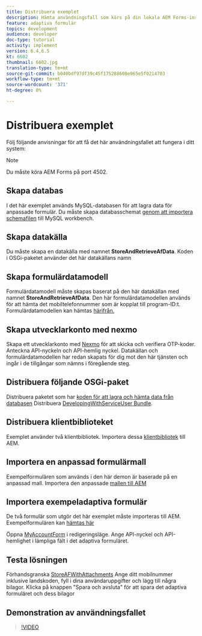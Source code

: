 ```yaml
---
title: Distribuera exemplet
description: Hämta användningsfall som körs på din lokala AEM Forms-instans
feature: adaptiva formulär
topics: development
audience: developer
doc-type: tutorial
activity: implement
version: 6.4,6.5
kt: 6602
thumbnail: 6602.jpg
translation-type: tm+mt
source-git-commit: b040bdf97df39c45f175288608e965e5f0214703
workflow-type: tm+mt
source-wordcount: '371'
ht-degree: 0%

---
```




# Distribuera exemplet

Följ följande anvisningar för att få det här användningsfallet att fungera i ditt system:

>[!NOTE]
>Du måste köra AEM Forms på port 4502.


## Skapa databas

I det här exemplet används MySQL-databasen för att lagra data för anpassade formulär. Du måste skapa databasschemat [genom att importera schemafilen](assets/data-base-schema.sql) till MySQL workbench.

## Skapa datakälla

Du måste skapa en datakälla med namnet **StoreAndRetrieveAfData**. Koden i OSGi-paketet använder det här datakällans namn

## Skapa formulärdatamodell

Formulärdatamodell måste skapas baserat på den här datakällan med namnet **StoreAndRetrieveAfData**. Den här formulärdatamodellen används för att hämta det mobiltelefonnummer som är kopplat till program-ID:t. Formulärdatamodellen kan hämtas [härifrån.](assets/2-Factor-Authentication-DataSource-and-FDM.zip)

## Skapa utvecklarkonto med nexmo

Skapa ett utvecklarkonto med [Nexmo](https://dashboard.nexmo.com/) för att skicka och verifiera OTP-koder. Anteckna API-nyckeln och API-hemlig nyckel. Datakällan och formulärdatamodellen har redan skapats för dig mot den här tjänsten och ingår i de tillgångar som nämns i föregående steg.

## Distribuera följande OSGi-paket

Distribuera paketet som har [koden för att lagra och hämta data från databasen](assets/FetchPartiallyCompletedForm.PartiallyCompletedForm.core-1.0-SNAPSHOT.jar)
Distribuera [DevelopingWithServiceUser Bundle](https://docs.adobe.com/content/help/en/experience-manager-learn/forms/assets/common-osgi-bundles/DevelopingWithServiceUser.jar).

## Distribuera klientbiblioteket

Exemplet använder två klientbibliotek. Importera dessa [klientbibliotek](assets/client-libraries.zip) till AEM.

## Importera en anpassad formulärmall

Exempelformulären som används i den här demon är baserade på en anpassad mall. Importera den anpassade [mallen till AEM](assets/custom-template-with-page-component.zip)

## Importera exempeladaptiva formulär

De två formulär som utgör det här exemplet måste importeras till AEM. Exempelformulären kan [hämtas här](assets/sample-forms.zip)

Öppna [MyAccountForm](http://localhost:4502/editor.html/content/forms/af/myaccountform.html) i redigeringsläge. Ange API-nyckel och API-hemlighet i lämpliga fält i det adaptiva formuläret.

## Testa lösningen

Förhandsgranska [StoreAFWithAttachments](http://localhost:4502/content/dam/formsanddocuments/storeafwithattachments/jcr:content?wcmmode=disabled)
Ange ditt mobilnummer inklusive landskoden, fyll i dina användaruppgifter och lägg till några bilagor. Klicka på knappen &quot;Spara och avsluta&quot; för att spara det adaptiva formuläret och dess bilagor


## Demonstration av användningsfallet

>[!VIDEO](https://video.tv.adobe.com/v/327122?quality=9&learn=on)
